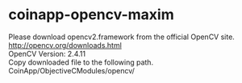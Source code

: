 # coinapp-opencv-maxim

Please download opencv2.framework from the official OpenCV site.<br/>
http://opencv.org/downloads.html<br/>
OpenCV Version: 2.4.11<br/>
Copy downloaded file to the following path.<br/>
CoinApp/ObjectiveCModules/opencv/<br/>
